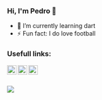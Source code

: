 ### Hi, I'm Pedro 👋

- 🎯 I’m currently learning dart
- ⚡ Fun fact: I do love football


### Usefull links:
[<img align="left" alt="pedroNielson | LinkedIn" width="22px" src="https://cdn.jsdelivr.net/npm/simple-icons@v3/icons/linkedin.svg" />][Linkedin]
[<img align="left" alt="pedroNielson | LinkedIn" width="22px" src="https://cdn.jsdelivr.net/npm/simple-icons@v3/icons/instagram.svg" />][Instagram]
[<img align="left" alt="pedroNielson | LinkedIn" width="22px" src="https://cdn.jsdelivr.net/npm/simple-icons@v3/icons/whatsapp.svg" />][Whatsapp]

<br> <br>

<img src="https://github-readme-stats.vercel.app/api?username=pedroNielson&&show_icons=true&title_color=ffffff&icon_color=bb2acf&text_color=daf7dc&bg_color=151515">


[Linkedin]: https://www.linkedin.com/in/pedronielson/
[Instagram]: https://www.instagram.com/pedronielson_/
[Whatsapp]: https://api.whatsapp.com/send?phone=+5562996030706
